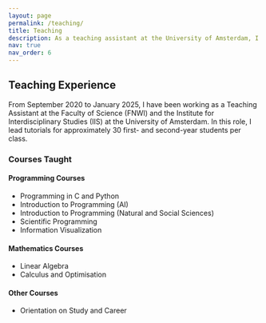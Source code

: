 ```yaml
---
layout: page
permalink: /teaching/
title: Teaching
description: As a teaching assistant at the University of Amsterdam, I've taught various programming and mathematics courses to undergraduate students.
nav: true
nav_order: 6
---
```


## Teaching Experience

From September 2020 to January 2025, I have been working as a Teaching Assistant at the Faculty of Science (FNWI) and the Institute for Interdisciplinary Studies (IIS) at the University of Amsterdam. In this role, I lead tutorials for approximately 30 first- and second-year students per class.

### Courses Taught

#### Programming Courses

- Programming in C and Python
- Introduction to Programming (AI)
- Introduction to Programming (Natural and Social Sciences)
- Scientific Programming
- Information Visualization

#### Mathematics Courses

- Linear Algebra
- Calculus and Optimisation

#### Other Courses

- Orientation on Study and Career
